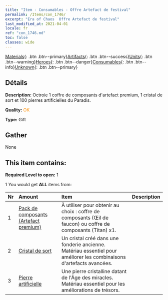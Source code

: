 ```yaml
---
title: "Item - Consumables - Offre Artefact de festival"
permalink: /Items/con_1746/
excerpt: "Era of Chaos  Offre Artefact de festival"
last_modified_at: 2021-04-01
locale: fr
ref: "con_1746.md"
toc: false
classes: wide
---
```

 [Materials](/fr/Items/){: .btn .btn--primary}[Artifacts](/fr/Items/Artifacts/){: .btn .btn--success}[Units](/fr/Items/Units/){: .btn .btn--warning}[Heroes](/fr/Items/Heroes/){: .btn .btn--danger}[Consumables](/fr/Items/Consumables/){: .btn .btn--info}[Unknown](/fr/Items/Unknown/){: .btn .btn--primary}

## Détails
 **Description:** Octroie 1 coffre de composants d'artefact premium, 1 cristal de sort et 100 pierres artificielles du Paradis.

 **Quality:** <span style="color: #FF8C00">OK</span>

 **Type:** Gift

## Gather

  None

## This item contains:

 **Required Level to open:** 1

 1 You would get **ALL** items  from:

  | Nr | Amount |     Item    | Description |
  |:---|:-------|:------------|:-----------:|
  | 1 | [Pack de composants (Artefact premium)](/fr/Items/con_1433/) | À utiliser pour obtenir au choix : coffre de composants (Œil de faucon) ou coffre de composants (Titan) x1. | 
  | 2 | [Cristal de sort](/fr/Items/art_189/) | Un cristal créé dans une fonderie ancienne. Matériau essentiel pour améliorer les combinaisons d'artefacts avancées. | 
  | 3 | [Pierre artificielle](/fr/Items/art_188/) | Une pierre cristalline datant de l'Âge des miracles. Matériau essentiel pour les améliorations de trésors. | 
